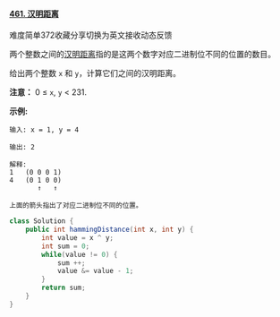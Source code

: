 #### [461. 汉明距离](https://leetcode-cn.com/problems/hamming-distance/)

难度简单372收藏分享切换为英文接收动态反馈

两个整数之间的[汉明距离](https://baike.baidu.com/item/汉明距离)指的是这两个数字对应二进制位不同的位置的数目。

给出两个整数 `x` 和 `y`，计算它们之间的汉明距离。

**注意：**
0 ≤ `x`, `y` < 231.

**示例:**

```
输入: x = 1, y = 4

输出: 2

解释:
1   (0 0 0 1)
4   (0 1 0 0)
       ↑   ↑

上面的箭头指出了对应二进制位不同的位置。
```

```java
class Solution {
    public int hammingDistance(int x, int y) {
        int value = x ^ y;
        int sum = 0;
        while(value != 0) {
            sum ++;
            value &= value - 1;
        }
        return sum;
    }
}
```

